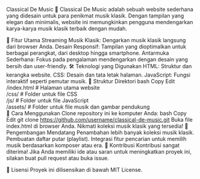Classical De Music 🎵
Classical De Music adalah sebuah website sederhana yang didesain untuk para penikmat musik klasik. Dengan tampilan yang elegan dan minimalis, website ini memungkinkan pengguna mendengarkan karya-karya musik klasik terbaik dengan mudah.

🎯 Fitur Utama
Streaming Musik Klasik: Dengarkan musik klasik langsung dari browser Anda.
Desain Responsif: Tampilan yang dioptimalkan untuk berbagai perangkat, dari desktop hingga smartphone.
Antarmuka Sederhana: Fokus pada pengalaman mendengarkan dengan desain yang bersih dan user-friendly.
🛠️ Teknologi yang Digunakan
HTML: Struktur dan kerangka website.
CSS: Desain dan tata letak halaman.
JavaScript: Fungsi interaktif seperti pemutar musik.
📂 Struktur Direktori
bash
Copy
Edit
/index.html        # Halaman utama website  
/css/              # Folder untuk file CSS  
/js/               # Folder untuk file JavaScript  
/assets/           # Folder untuk file musik dan gambar pendukung  
🚀 Cara Menggunakan
Clone repository ini ke komputer Anda:
bash
Copy
Edit
git clone https://github.com/username/classical-de-music.git
Buka file index.html di browser Anda.
Nikmati koleksi musik klasik yang tersedia!
📌 Pengembangan Mendatang
Penambahan lebih banyak koleksi musik klasik.
Pembuatan daftar putar (playlist).
Integrasi fitur pencarian untuk memilih musik berdasarkan komposer atau era.
🤝 Kontribusi
Kontribusi sangat diterima! Jika Anda memiliki ide atau saran untuk meningkatkan proyek ini, silakan buat pull request atau buka issue.

📄 Lisensi
Proyek ini dilisensikan di bawah MIT License.
